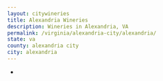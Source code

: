 ```yaml
---
layout: citywineries
title: Alexandria Wineries
description: Wineries in Alexandria, VA
permalink: /virginia/alexandria-city/alexandria/
state: va
county: alexandria city
city: alexandria
---
```

-

